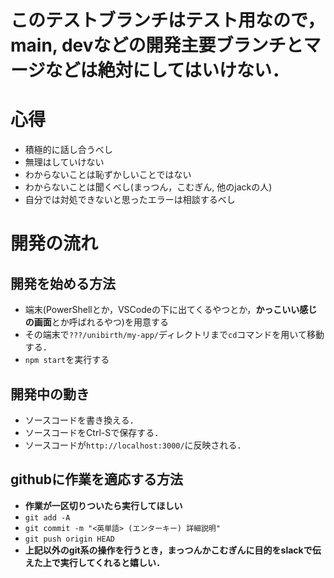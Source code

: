# このテストブランチはテスト用なので，main, devなどの開発主要ブランチとマージなどは絶対にしてはいけない．




# 心得
- 積極的に話し合うべし
- 無理はしていけない
- わからないことは恥ずかしいことではない
- わからないことは聞くべし(まっつん，こむぎん, 他のjackの人)
- 自分では対処できないと思ったエラーは相談するべし

# 開発の流れ
## 開発を始める方法
- 端末(PowerShellとか，VSCodeの下に出てくるやつとか，<strong>かっこいい感じの画面</strong>とか呼ばれるやつ)を用意する
- その端末で`???/unibirth/my-app/`ディレクトリまで`cd`コマンドを用いて移動する．
- `npm start`を実行する

## 開発中の動き
- ソースコードを書き換える．
- ソースコードをCtrl-Sで保存する．
- ソースコードが`http://localhost:3000/`に反映される．

## githubに作業を適応する方法
- <strong>作業が一区切りついたら実行してほしい</strong>
- `git add -A`
- `git commit -m "<英単語> (エンターキー) 詳細説明"`
- `git push origin HEAD`
- <strong>上記以外のgit系の操作を行うとき，まっつんかこむぎんに目的をslackで伝えた上で実行してくれると嬉しい．</strong>
